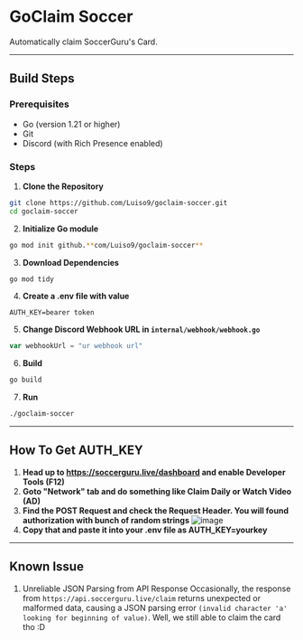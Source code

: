 # GoClaim Soccer
Automatically claim SoccerGuru's Card.

---
## Build Steps

### Prerequisites

- Go (version 1.21 or higher)
- Git
- Discord (with Rich Presence enabled)

### Steps
 1. **Clone the Repository**
```bash
git clone https://github.com/Luiso9/goclaim-soccer.git
cd goclaim-soccer
```
 2. **Initialize Go module**
```bash
go mod init github.**com/Luiso9/goclaim-soccer**
```

 3. **Download Dependencies**
```bash
go mod tidy
```

 4. **Create a .env file with value**
```env
AUTH_KEY=bearer token
```

 5. **Change Discord Webhook URL in `internal/webhook/webhook.go`**
```go
var webhookUrl = "ur webhook url"
```

 6. **Build**
```bash
go build
```

 7. **Run**
```bash
./goclaim-soccer
```

---

## How To Get AUTH_KEY

1. **Head up to https://soccerguru.live/dashboard and enable Developer Tools (F12)**
2. **Goto "Network" tab and do something like Claim Daily or Watch Video (AD)**
3. **Find the POST Request and check the Request Header. You will found authorization with bunch of random strings**
![image](https://github.com/user-attachments/assets/d2829c1d-1ef9-487b-9bd1-10ee45b91210)
4. **Copy that and paste it into your .env file as AUTH_KEY=yourkey**

---

## Known Issue

1. Unreliable JSON Parsing from API Response
Occasionally, the response from `https://api.soccerguru.live/claim` returns unexpected or malformed data, causing a JSON parsing error `(invalid character 'a' looking for beginning of value)`.
Well, we still able to claim the card tho :D
